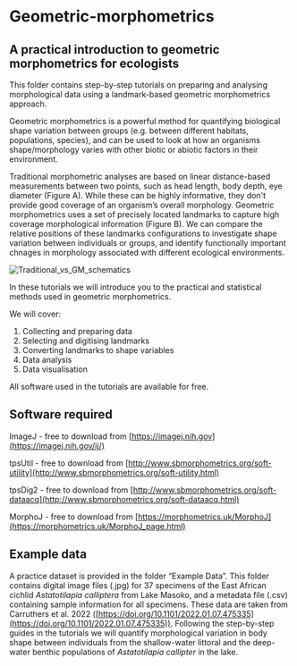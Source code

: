 # Geometric-morphometrics
## A practical introduction to geometric morphometrics for ecologists

This folder contains step-by-step tutorials on preparing and analysing morphological data using a landmark-based geometric morphometrics approach.

Geometric morphometrics is a powerful method for quantifying biological shape variation between groups (e.g. between different habitats, populations, species), and can be used to look at how an organisms shape/morphology varies with other biotic or abiotic factors in their environment.

Traditional morphometric analyses are based on linear distance-based measurements between two points, such as head length, body depth, eye diameter (Figure A). While these can be highly informative, they don't provide good coverage of an organism’s overall morphology. Geometric morphometrics uses a set of precisely located landmarks to capture high coverage morphological information (Figure B). We can compare the relative positions of these landmarks configurations to investigate shape variation between individuals or groups, and identify functionally important chnages in morphology associated with different ecological environments.

![Traditional_vs_GM_schematics](https://user-images.githubusercontent.com/74772641/195985251-065f05f4-004a-4f84-815b-b7f88ea27d04.jpg)


In these tutorials we will introduce you to the practical and statistical methods used in geometric morphometrics. 

We will cover:

1.	Collecting and preparing data
2.	Selecting and digitising landmarks
3.	Converting landmarks to shape variables
4.	Data analysis
5.	Data visualisation

All software used in the tutorials are available for free.

## Software required

ImageJ - free to download from [https://imagej.nih.gov](https://imagej.nih.gov/ij/)

tpsUtil - free to download from [http://www.sbmorphometrics.org/soft-utility](http://www.sbmorphometrics.org/soft-utility.html)

tpsDig2 - free to download from [http://www.sbmorphometrics.org/soft-dataacq](http://www.sbmorphometrics.org/soft-dataacq.html)

MorphoJ - free to download from [https://morphometrics.uk/MorphoJ](https://morphometrics.uk/MorphoJ_page.html)


## Example data

A practice dataset is provided in the folder “Example Data”. This folder contains digital image files (.jpg) for 37 specimens of the East African cichlid *Astatotilapia calliptera* from Lake Masoko, and a metadata file (.csv) containing sample information for all specimens. These data are taken from Carruthers et al. 2022 ([https://doi.org/10.1101/2022.01.07.475335](https://doi.org/10.1101/2022.01.07.475335)). Following the step-by-step guides in the tutorials we will quantify morphological variation in body shape between individuals from the shallow-water littoral and the deep-water benthic populations of *Astatotilapia callipter* in the lake.


